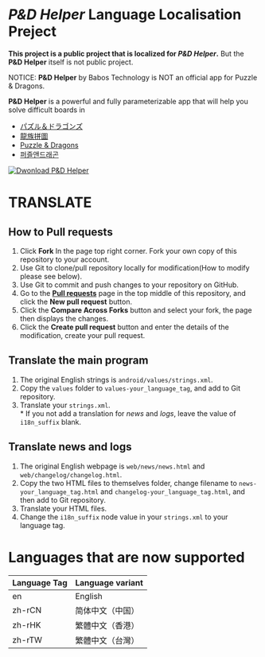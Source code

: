 ﻿*P&D Helper* Language Localisation Preject
======
**This project is a public project that is localized for *P&D Helper*.** But the **P&D Helper** itself is not public project.

NOTICE: **P&D Helper** by Babos Technology is NOT an official app for Puzzle & Dragons.

**P&D Helper** is a powerful and fully parameterizable app that will help you solve difficult boards in 
* [パズル＆ドラゴンズ](http://pad.gungho.jp)
* [龍族拼圖](https://pad.gungho.jp/hktw/pad/)
* [Puzzle & Dragons](https://www.puzzleanddragons.us/)
* [퍼즐앤드래곤](https://pad.neocyon.com/W/)

[![Dwonload P&D Helper](https://play.google.com/intl/en_us/badges/images/generic/en-play-badge.png)](https://play.google.com/store/apps/details?id=com.lt.padhelper)

# TRANSLATE
## How to **Pull requests**
1. Click **Fork** In the page top right corner. Fork your own copy of this repository to your account.
1. Use Git to clone/pull repository locally for modification(How to modify please see below).
1. Use Git to commit and push changes to your repository on GitHub.
1. Go to the **[Pull requests](//github.com/puzzled-dragon/pad-helper/pulls)** page in the top middle of this repository, and click the **New pull request** button.
1. Click the **Compare Across Forks** button and select your fork, the page then displays the changes.
1. Click the **Create pull request** button and enter the details of the modification, create your pull request.
## Translate the main program
1. The original English strings is `android/values/strings.xml`.
1. Copy the `values` folder to `values-your_language_tag`, and add to Git repository.
1. Translate your `strings.xml`.  
  \* If you not add a translation for *news* and *logs*, leave the value of `i18n_suffix` blank.
## Translate news and logs
1. The original English webpage is `web/news/news.html` and `web/changelog/changelog.html`.
1. Copy the two HTML files to themselves folder, change filename to `news-your_language_tag.html` and `changelog-your_language_tag.html`, and then add to Git repository.
1. Translate your HTML files.
1. Change the `i18n_suffix` node value in your `strings.xml` to your language tag.
# Languages that are now supported
| Language Tag | Language variant |
| --- | --- |
| en | English |
| zh-rCN | 简体中文（中国） |
| zh-rHK | 繁體中文（香港） |
| zh-rTW | 繁體中文（台灣） |